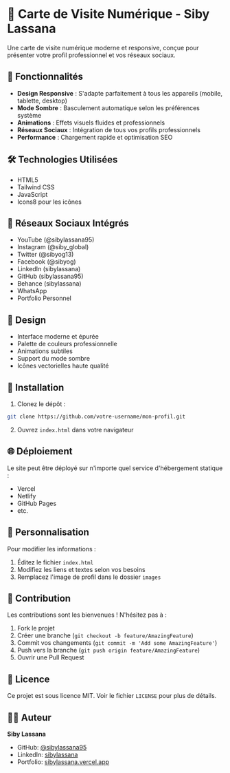 # 🌟 Carte de Visite Numérique - Siby Lassana

Une carte de visite numérique moderne et responsive, conçue pour présenter votre profil professionnel et vos réseaux sociaux.

## 🚀 Fonctionnalités

- **Design Responsive** : S'adapte parfaitement à tous les appareils (mobile, tablette, desktop)
- **Mode Sombre** : Basculement automatique selon les préférences système
- **Animations** : Effets visuels fluides et professionnels
- **Réseaux Sociaux** : Intégration de tous vos profils professionnels
- **Performance** : Chargement rapide et optimisation SEO

## 🛠 Technologies Utilisées

- HTML5
- Tailwind CSS
- JavaScript
- Icons8 pour les icônes

## 📱 Réseaux Sociaux Intégrés

- YouTube (@sibylassana95)
- Instagram (@siby_global)
- Twitter (@sibyog13)
- Facebook (@sibyog)
- LinkedIn (sibylassana)
- GitHub (sibylassana95)
- Behance (sibylassana)
- WhatsApp
- Portfolio Personnel

## 🎨 Design

- Interface moderne et épurée
- Palette de couleurs professionnelle
- Animations subtiles
- Support du mode sombre
- Icônes vectorielles haute qualité

## 🔧 Installation

1. Clonez le dépôt :
```bash
git clone https://github.com/votre-username/mon-profil.git
```

2. Ouvrez `index.html` dans votre navigateur

## 🌐 Déploiement

Le site peut être déployé sur n'importe quel service d'hébergement statique :
- Vercel
- Netlify
- GitHub Pages
- etc.

## 📝 Personnalisation

Pour modifier les informations :
1. Éditez le fichier `index.html`
2. Modifiez les liens et textes selon vos besoins
3. Remplacez l'image de profil dans le dossier `images`

## 🤝 Contribution

Les contributions sont les bienvenues ! N'hésitez pas à :
1. Fork le projet
2. Créer une branche (`git checkout -b feature/AmazingFeature`)
3. Commit vos changements (`git commit -m 'Add some AmazingFeature'`)
4. Push vers la branche (`git push origin feature/AmazingFeature`)
5. Ouvrir une Pull Request

## 📄 Licence

Ce projet est sous licence MIT. Voir le fichier `LICENSE` pour plus de détails.

## 👨‍💻 Auteur

**Siby Lassana**
- GitHub: [@sibylassana95](https://github.com/sibylassana95)
- LinkedIn: [sibylassana](https://www.linkedin.com/in/sibylassana)
- Portfolio: [sibylassana.vercel.app](https://sibylassana.vercel.app)


